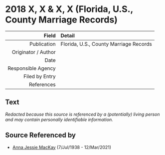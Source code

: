 ﻿---
layout: page
permalink: /sources/s90940712
---

# 2018 X, X & X, X (Florida, U.S., County Marriage Records)

Field | Detail
---:|:---
Publication | Florida, U.S., County Marriage Records
Originator / Author | 
Date | 
Responsible Agency | 
Filed by Entry | 
References | 

## Text

_Redacted because this source is referenced by a (potentially) living person and may contain personally identifiable information._

## Source Referenced by

* [Anna Jessie MacKay](../people/@41265374@-anna-jessie-mackay-b1938-7-7-d2021-3-12.md) (7/Jul/1938 - 12/Mar/2021)
